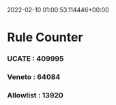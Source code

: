 2022-02-10 01:00:53.114446+00:00
# Rule Counter 
 ### UCATE : 409995

 ### Veneto : 64084

 ### Allowlist : 13920